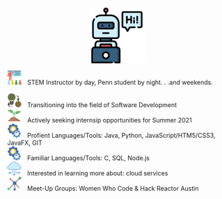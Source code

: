 

<p align="center">
  <img width="128" height="128" src="https://github.com/murraiscanlon/murraiscanlon/blob/main/bot.png">
</p>




![](https://github.com/murraiscanlon/murraiscanlon/blob/main/education.png) STEM Instructor by day, Penn student by night. . .and weekends. <br/><br/> 
![](https://github.com/murraiscanlon/murraiscanlon/blob/main/process.png) Transitioning into the field of Software Development  
![](https://github.com/murraiscanlon/murraiscanlon/blob/main/sprout.png) Actively seeking internsip opportunities for Summer 2021  
![](https://github.com/murraiscanlon/murraiscanlon/blob/main/settings.png) Profient Languages/Tools: Java, Python, JavaScript/HTM5/CSS3, JavaFX, GIT  
![](https://github.com/murraiscanlon/murraiscanlon/blob/main/settings.png) Familiar Languages/Tools: C, SQL, Node.js  
![](https://github.com/murraiscanlon/murraiscanlon/blob/main/cloud.png) Interested in learning more about: cloud services  
![](https://github.com/murraiscanlon/murraiscanlon/blob/main/network.png) Meet-Up Groups: Women Who Code & Hack Reactor Austin


